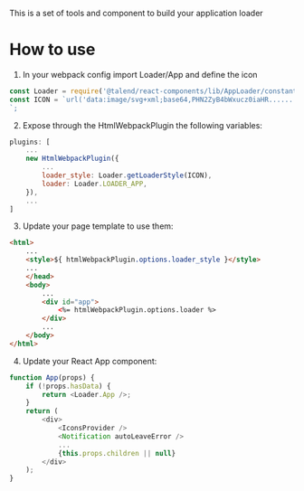 This is a set of tools and component to build your application loader

# How to use

1. In your webpack config import Loader/App and define the icon

```javascript
const Loader = require('@talend/react-components/lib/AppLoader/constant').default;
const ICON = `url('data:image/svg+xml;base64,PHN2ZyB4bWxucz0iaHR......')`;
`;
```

2. Expose through the HtmlWebpackPlugin the following variables:

```javascript
plugins: [
    ...
    new HtmlWebpackPlugin({
        ...
        loader_style: Loader.getLoaderStyle(ICON),
        loader: Loader.LOADER_APP,
    }),
    ...
]
```


3. Update your page template to use them:

```html
<html>
    ...
    <style>${ htmlWebpackPlugin.options.loader_style }</style>
    ...
    </head>
    <body>
        ...
        <div id="app">
            <%= htmlWebpackPlugin.options.loader %>
        </div>
        ...
    </body>
</html>
```

4. Update your React App component:

```javascript
function App(props) {
    if (!props.hasData) {
        return <Loader.App />;
    }
    return (
        <div>
            <IconsProvider />
            <Notification autoLeaveError />
            ...
            {this.props.children || null}
        </div>
    );
}
```
